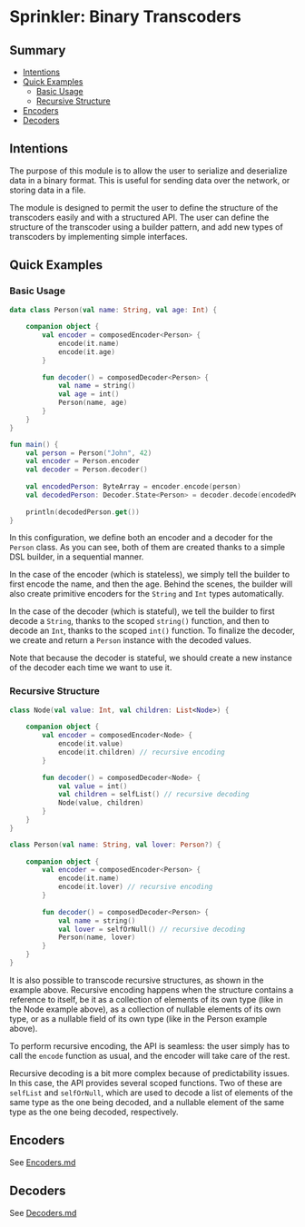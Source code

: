 # Sprinkler: Binary Transcoders

## Summary

- [Intentions](#intentions)
- [Quick Examples](#quick-examples)
  - [Basic Usage](#basic-usage)
  - [Recursive Structure](#recursive-structure)
- [Encoders](#encoders)
- [Decoders](#decoders)

## Intentions

The purpose of this module is to allow the user to serialize and deserialize data in a binary format. 
This is useful for sending data over the network, or storing data in a file.

The module is designed to permit the user to define the structure of the transcoders easily and with a
structured API. The user can define the structure of the transcoder using a builder pattern,
and add new types of transcoders by implementing simple interfaces.

## Quick Examples

### Basic Usage

```kt
data class Person(val name: String, val age: Int) {
    
    companion object {
        val encoder = composedEncoder<Person> {
            encode(it.name)
            encode(it.age)
        }
        
        fun decoder() = composedDecoder<Person> {
            val name = string()
            val age = int() 
            Person(name, age)
        }
    }
}

fun main() {
    val person = Person("John", 42)
    val encoder = Person.encoder
    val decoder = Person.decoder()
    
    val encodedPerson: ByteArray = encoder.encode(person)
    val decodedPerson: Decoder.State<Person> = decoder.decode(encodedPerson)
    
    println(decodedPerson.get())
}
```

In this configuration, we define both an encoder and a decoder for the `Person` class.
As you can see, both of them are created thanks to a simple DSL builder, in a sequential manner.

In the case of the encoder (which is stateless), we simply tell the builder to first encode the name,
and then the age. Behind the scenes, the builder will also create primitive encoders 
for the `String` and `Int` types automatically.

In the case of the decoder (which is stateful), we tell the builder to first decode a `String`,
thanks to the scoped `string()` function, and then to decode an `Int`, thanks to the scoped `int()` function.
To finalize the decoder, we create and return a `Person` instance with the decoded values.

Note that because the decoder is stateful, we should create a new instance of the decoder each time we want to use it.

### Recursive Structure

```kt
class Node(val value: Int, val children: List<Node>) {
    
    companion object {
        val encoder = composedEncoder<Node> {
            encode(it.value)
            encode(it.children) // recursive encoding
        }
        
        fun decoder() = composedDecoder<Node> {
            val value = int()
            val children = selfList() // recursive decoding
            Node(value, children)
        }
    }
}

class Person(val name: String, val lover: Person?) {
    
    companion object {
        val encoder = composedEncoder<Person> {
            encode(it.name)
            encode(it.lover) // recursive encoding
        }
        
        fun decoder() = composedDecoder<Person> {
            val name = string()
            val lover = selfOrNull() // recursive decoding
            Person(name, lover)
        }
    }
}
```

It is also possible to transcode recursive structures, as shown in the example above. 
Recursive encoding happens when the structure contains a reference to itself, be it
as a collection of elements of its own type (like in the Node example above), as a collection of nullable elements
of its own type, or as a nullable field of its own type (like in the Person example above).

To perform recursive encoding, the API is seamless: the user simply has to call the `encode` function
as usual, and the encoder will take care of the rest.

Recursive decoding is a bit more complex because of predictability issues. In this case, the API provides
several scoped functions. Two of these are `selfList` and `selfOrNull`, which are used to decode a list of elements
of the same type as the one being decoded, and a nullable element of the same type as the one being decoded, 
respectively.

## Encoders

See [Encoders.md](Encoders.md)


## Decoders

See [Decoders.md](Decoders.md)
